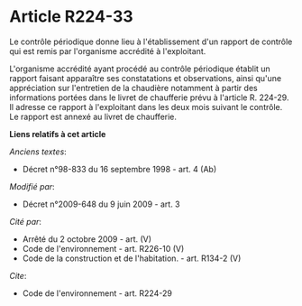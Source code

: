 # Article R224-33

Le contrôle périodique donne lieu à l'établissement d'un rapport de contrôle qui est remis par l'organisme accrédité à
l'exploitant.

L'organisme accrédité ayant procédé au contrôle périodique établit un rapport faisant apparaître ses constatations et
observations, ainsi qu'une appréciation sur l'entretien de la chaudière notamment à partir des informations portées dans le
livret de chaufferie prévu à l'article R. 224-29. Il adresse ce rapport à l'exploitant dans les deux mois suivant le
contrôle. Le rapport est annexé au livret de chaufferie.

**Liens relatifs à cet article**

_Anciens textes_:

  - Décret n°98-833 du 16 septembre 1998 - art. 4 (Ab)

_Modifié par_:

  - Décret n°2009-648 du 9 juin 2009 - art. 3

_Cité par_:

  - Arrêté du 2 octobre 2009 - art. (V)
  - Code de l'environnement - art. R226-10 (V)
  - Code de la construction et de l'habitation. - art. R134-2 (V)

_Cite_:

  - Code de l'environnement - art. R224-29
